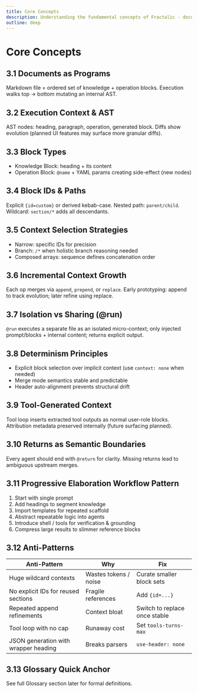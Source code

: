 ```yaml
---
title: Core Concepts
description: Understanding the fundamental concepts of Fractalic - documents as programs, execution context, and block types
outline: deep
---
```


# Core Concepts

## 3.1 Documents as Programs
Markdown file = ordered set of knowledge + operation blocks. Execution walks top → bottom mutating an internal AST.

## 3.2 Execution Context & AST
AST nodes: heading, paragraph, operation, generated block. Diffs show evolution (planned UI features may surface more granular diffs).

## 3.3 Block Types
- Knowledge Block: heading + its content
- Operation Block: `@name` + YAML params creating side-effect (new nodes)

## 3.4 Block IDs & Paths
Explicit `{id=custom}` or derived kebab-case. Nested path: `parent/child`. Wildcard: `section/*` adds all descendants.

## 3.5 Context Selection Strategies
- Narrow: specific IDs for precision
- Branch: `/*` when holistic branch reasoning needed
- Composed arrays: sequence defines concatenation order

## 3.6 Incremental Context Growth
Each op merges via `append`, `prepend`, or `replace`. Early prototyping: append to track evolution; later refine using replace.

## 3.7 Isolation vs Sharing (@run)
`@run` executes a separate file as an isolated micro-context; only injected prompt/blocks + internal content; returns explicit output.

## 3.8 Determinism Principles
- Explicit block selection over implicit context (use `context: none` when needed)
- Merge mode semantics stable and predictable
- Header auto-alignment prevents structural drift

## 3.9 Tool-Generated Context
Tool loop inserts extracted tool outputs as normal user-role blocks. Attribution metadata preserved internally (future surfacing planned).

## 3.10 Returns as Semantic Boundaries
Every agent should end with `@return` for clarity. Missing returns lead to ambiguous upstream merges.

## 3.11 Progressive Elaboration Workflow Pattern
1. Start with single prompt
2. Add headings to segment knowledge
3. Import templates for repeated scaffold
4. Abstract repeatable logic into agents
5. Introduce shell / tools for verification & grounding
6. Compress large results to slimmer reference blocks

## 3.12 Anti-Patterns
| Anti-Pattern | Why | Fix |
|--------------|-----|-----|
| Huge wildcard contexts | Wastes tokens / noise | Curate smaller block sets |
| No explicit IDs for reused sections | Fragile references | Add `{id=...}` |
| Repeated append refinements | Context bloat | Switch to replace once stable |
| Tool loop with no cap | Runaway cost | Set `tools-turns-max` |
| JSON generation with wrapper heading | Breaks parsers | `use-header: none` |

## 3.13 Glossary Quick Anchor
See full Glossary section later for formal definitions.
